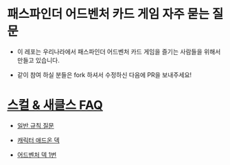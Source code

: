 패스파인더 어드벤처 카드 게임 자주 묻는 질문
=======================================

* 이 레포는 우리나라에서 패스파인더 어드벤처 카드 게임을 즐기는 사람들을 위해서 만들고 있습니다.

* 같이 참여 하실 분들은 fork 하셔서 수정하신 다음에 PR을 보내주세요!

# [스컬 & 새클스 FAQ](SnS-FAQ.md)

* [일반 규칙 질문](SnS-FAQ.md#규칙-질문rules-questions)

* [캐릭터 애드온 덱](SnS-FAQ.md#카드-질문-스컬--새클스-캐릭터-애드온-덱card-questions-skull--shackles-character-add-on-deck)

* [어드벤처 덱 1번](SnS-FAQ.md#카드-질문-웜우드-뮤니티어드벤처-덱-1card-questions-the-wormwood-mutiny-skull--shackles-adventure-deck-1)